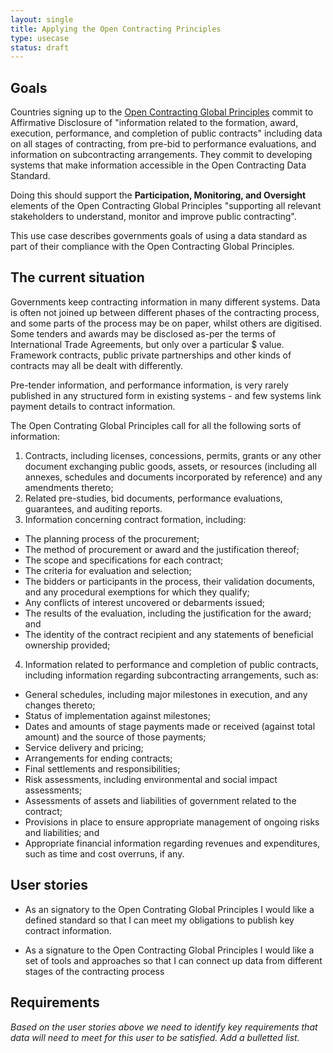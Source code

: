 ```yaml
---
layout: single
title: Applying the Open Contracting Principles
type: usecase
status: draft
---
```


## Goals

Countries signing up to the [Open Contracting Global Principles](http://www.open-contracting.org/global_principles) commit to Affirmative Disclosure of "information related to the formation, award, execution, performance, and completion of public contracts" including data on all stages of contracting, from pre-bid to performance evaluations, and information on subcontracting arrangements. They commit to developing systems that make information accessible in the Open Contracting Data Standard.

Doing this should support the **Participation, Monitoring, and Oversight** elements of the Open Contracting Global Principles "supporting all relevant stakeholders to understand, monitor and improve public contracting". 

This use case describes governments goals of using a data standard as part of their compliance with the Open Contracting Global Principles. 

## The current situation

Governments keep contracting information in many different systems. Data is often not joined up between different phases of the contracting process, and some parts of the process may be on paper, whilst others are digitised. Some tenders and awards may be disclosed as-per the terms of International Trade Agreements, but only over a particular $ value. Framework contracts, public private partnerships and other kinds of contracts may all be dealt with differently.

Pre-tender information, and performance information, is very rarely published in any structured form in existing systems - and few systems link payment details to contract information.

The Open Contrating Global Principles call for all the following sorts of information:


1. Contracts, including licenses, concessions, permits, grants or any other document exchanging public goods,  assets, or resources (including all annexes, schedules and documents incorporated by reference) and any amendments thereto;
2. Related pre-studies, bid documents, performance evaluations, guarantees, and auditing reports.  
3. Information concerning contract formation, including: 
  * The planning process of the procurement;
  * The method of procurement or award and the justification thereof;
  * The scope and specifications for each contract;
  * The criteria for evaluation and selection;
  * The bidders or participants in the process, their validation documents, and any procedural exemptions for which they qualify;
* Any conflicts of interest uncovered or debarments issued;
* The results of the evaluation, including the justification for the award; and
* The identity of the contract recipient and any statements of beneficial ownership provided;
4.  Information related to performance and completion of public contracts, including information regarding subcontracting arrangements, such as:
* General schedules, including major milestones in execution, and any changes thereto;
* Status of implementation against milestones;
* Dates and amounts of stage payments made or received (against total amount) and the source of those payments;
* Service delivery and pricing;
* Arrangements for ending contracts;
* Final settlements and responsibilities;
* Risk assessments, including environmental and social impact assessments;
* Assessments of assets and liabilities of government related to the contract;
* Provisions in place to ensure appropriate management of ongoing risks and liabilities; and
* Appropriate financial information regarding revenues and expenditures, such as time and cost overruns, if any.

## User stories

* As an signatory to the Open Contrating Global Principles I would like a defined standard so that I can meet my obligations to publish key contract information.

* As a signature to the Open Contracting Global Principles I would like a set of tools and approaches so that I can connect up data from different stages of the contracting process

## Requirements

_Based on the user stories above we need to identify key requirements that data will need to meet for this user to be satisfied. Add a bulletted list._
